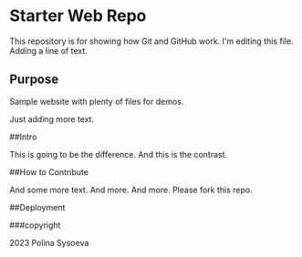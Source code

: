 # Starter Web Repo

This repository is for showing how Git and GitHub work.
I'm editing this file. Adding a line of text.

## Purpose

Sample website with plenty of files for demos.

Just adding more text.

##Intro

This is going to be the difference. And this is the contrast.


##How to Contribute

And some more text. And more. And more.
Please fork this repo.



##Deployment

###copyright

2023 Polina Sysoeva
